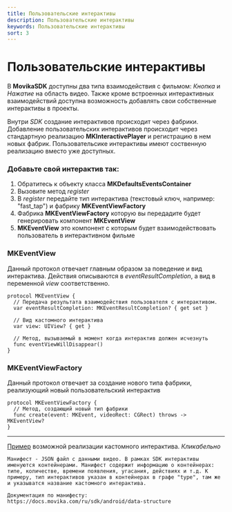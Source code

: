 ```yaml
---
title: Пользовательские интерактивы
description: Пользовательские интерактивы
keywords: Пользовательские интерактивы
sort: 3
---
```


# Пользовательские интерактивы

В **MovikaSDK** доступны два типа взаимодействия с фильмом: _Кнопка_ и _Нажатие_ на область видео. Также кроме встроенных интерактивных взаимодействий доступна возможность добавлять свои собственные интерактивы в проекты.

Внутри _SDK_ создание интерактивов происходит через фабрики. Добавление пользовательских интерактивов происходит через стандартную реализацию **MKInteractivePlayer** и регистрацию в нем новых фабрик. Пользовательсике интерактивы имеют соственную реализацию вместо уже доступных.

### Добавьте свой интерактив так:

1) Обратитесь к объекту класса **MKDefaultsEventsContainer**
2) Вызовите метод _register_
3) В _register_ передайте тип интерактива (текстовый ключ, например: "fast_tap") и фабрику **MKEventViewFactory**
4) Фабрика **MKEventViewFactory** которую вы передадите будет генерировать компонент **MKEventView**
5) **MKEventView** это компонент с которым будет взаимодействовать пользователь в интерактивном фильме

### MKEventView

Данный протокол отвечает главным образом за поведение и вид интерактива. Действия описываются в _eventResultCompletion_, а вид в переменной _view_ соответственно.
```
protocol MKEventView {
  // Передача результата взаимодействия пользователя с интерактивом.
  var eventResultCompletion: MKEventResultCompletion? { get set }
  
  // Вид кастомного интерактива
  var view: UIView? { get }

  // Метод, вызываемый в момент когда интерактив должен исчезнуть
  func eventViewWillDisappear()
}
``` 

### MKEventViewFactory

Данный протокол отвечает за создание нового типа фабрики, реализующий новый пользовательский интерактив
```
protocol MKEventViewFactory {
  // Метод, создающий новый тип фабрики
  func create(event: MKEvent, videoRect: CGRect) throws -> MKEventView?
}
```
___

[Пример](https://github.com/movika/public.docs.movika.com/files/8569921/ViewController.txt) возможной реализации кастомного интерактива. _Кликабельно_

```
Манифест - JSON файл с данными видео. В рамках SDK интерактивы именуются контейнерами. Манифест содержит информацию о контейнерах: типе, количестве, времени появления, угасания, действиях и т.д. К примеру, тип интерактивов указан в контейнерах в графе "type", там же и указыватся название кастомного интерактива. 

Документация по манифесту: https://docs.movika.com/ru/sdk/android/data-structure
```

